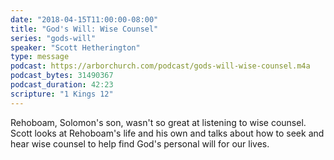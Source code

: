 ```yaml
---
date: "2018-04-15T11:00:00-08:00"
title: "God's Will: Wise Counsel"
series: "gods-will"
speaker: "Scott Hetherington"
type: message
podcast: https://arborchurch.com/podcast/gods-will-wise-counsel.m4a
podcast_bytes: 31490367
podcast_duration: 42:23
scripture: "1 Kings 12"
---
```

Rehoboam, Solomon's son, wasn't so great at listening to wise counsel. Scott looks at Rehoboam's life and his own and
talks about how to seek and hear wise counsel to help find God's personal will for our lives.

